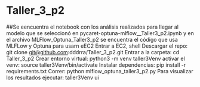 # Taller_3_p2
##Se eencuentra el notebook con los análisis realizados para llegar al modelo que se seleccionó en pycaret-optuna-mlflow__Taller3_p2.ipynb y en el archivo MLFlow_Optuna_Taller3_p2 se encuentra el código que usa MLFLow y Optuna para usarn eEC2
Entrar a EC2, shell
Descargar el repo: git clone git@github.com:dddrra/Taller_3_p2.git
Entrar a la carpeta: cd Taller_3_p2
Crear entorno virtual: python3 -m venv taller3Venv
activar el venv: source taller3Venv/bin/activate
Instalar dependencias: pip install -r requirements.txt
Correr: python mlflow_optuna_taller3_p2.py
Para visualizar los resultados ejecutar: taller3Venv ui

